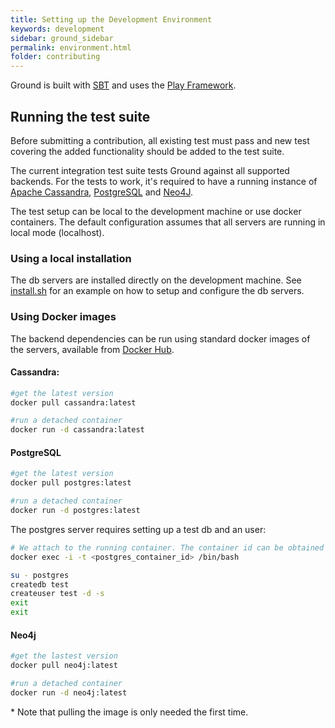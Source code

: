 ```yaml
---
title: Setting up the Development Environment
keywords: development
sidebar: ground_sidebar
permalink: environment.html
folder: contributing
---
```


Ground is built with [SBT](http://www.scala-sbt.org/) and uses the [Play Framework](https://www.playframework.com/).

## Running the test suite

Before submitting a contribution, all existing test must pass and new test covering the added functionality should be added to the test suite.

The current integration test suite tests Ground against all supported backends. 
For the tests to work, it's required to have a running instance of [Apache Cassandra](http://cassandra.apache.org/), [PostgreSQL](https://www.postgresql.org/) and [Neo4J](https://neo4j.com/download/).

The test setup can be local to the development machine or use docker containers.
The default configuration assumes that all servers are running in local mode (localhost). 

### Using a local installation 
The db servers are installed directly on the development machine.
See [install.sh](/ci/install.sh) for an example on how to setup and configure the db servers. 
 
### Using Docker images
The backend dependencies can be run using standard docker images of the servers, available from [Docker Hub](https://hub.docker.com/).

#### Cassandra: 

```bash
#get the latest version
docker pull cassandra:latest

#run a detached container
docker run -d cassandra:latest
```

#### PostgreSQL

```bash
#get the latest version
docker pull postgres:latest

#run a detached container
docker run -d postgres:latest
```

The postgres server requires setting up a test db and an user:

```bash
# We attach to the running container. The container id can be obtained using 'docker ps'
docker exec -i -t <postgres_container_id> /bin/bash

su - postgres
createdb test
createuser test -d -s
exit
exit
```

#### Neo4j
 
```bash
#get the lastest version
docker pull neo4j:latest

#run a detached container
docker run -d neo4j:latest
```
\* Note that pulling the image is only needed the first time.


